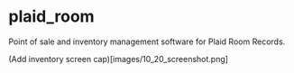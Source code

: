 plaid_room
==========

Point of sale and inventory management software for Plaid Room Records.

(Add inventory screen cap)[images/10_20_screenshot.png]
